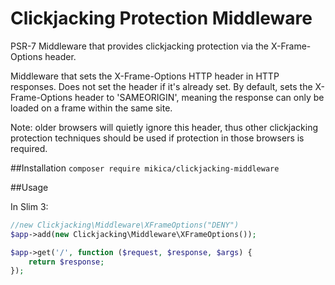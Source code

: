 # Clickjacking Protection Middleware
PSR-7 Middleware that provides clickjacking protection via the X-Frame-Options header.

Middleware that sets the X-Frame-Options HTTP header in HTTP responses. Does not set the header if it's already set.
By default, sets the X-Frame-Options header to 'SAMEORIGIN', meaning the response can only be loaded on a frame within the same site.

Note: older browsers will quietly ignore this header, thus other clickjacking protection techniques should be used if protection in those browsers is required.


##Installation
`composer require mikica/clickjacking-middleware`

##Usage

In Slim 3:

```php
//new Clickjacking\Middleware\XFrameOptions("DENY")
$app->add(new Clickjacking\Middleware\XFrameOptions());

$app->get('/', function ($request, $response, $args) {
    return $response;
});
```
